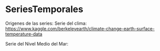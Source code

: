 # SeriesTemporales

Origenes de las series:
Serie del clima: https://www.kaggle.com/berkeleyearth/climate-change-earth-surface-temperature-data

Serie del Nivel Medio del Mar: 
